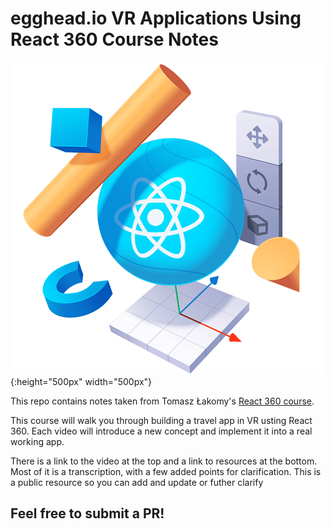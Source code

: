 # egghead.io VR Applications Using React 360 Course Notes

![](React360.png){:height="500px" width="500px"}


This repo contains notes taken from Tomasz Łakomy's [React 360 course](https://egghead.io/courses/vr-applications-using-react-360).

This course will walk you through building a travel app in VR usting React 360. Each video will introduce a new concept and implement it into a real working app.

There is a link to the video at the top and a link to resources at the bottom. Most of it is a transcription, with a few added points for clarification. This is a public resource so you can add and update or futher clarify


## Feel free to submit a PR!
